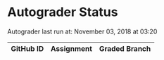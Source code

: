 # Autograder Status
Autograder last run at: November 03, 2018 at 03:20

| GitHub ID | Assignment | Graded Branch |
|-----------|------------|---------------|
